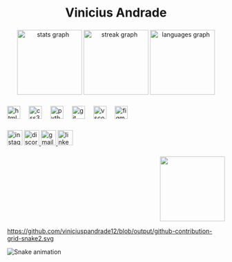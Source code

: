 <h1 align="center">Vinicius Andrade</h1>

###

<div align="center">
  <img src="https://github-readme-stats.vercel.app/api?username=viniciuspandrade12&hide_title=false&hide_rank=false&show_icons=true&include_all_commits=true&count_private=true&disable_animations=false&theme=codeSTACKr&locale=en&hide_border=false" height="150" alt="stats graph"  />
  <img src="https://streak-stats.demolab.com?user=viniciuspandrade12&locale=en&mode=daily&theme=codeSTACKr&hide_border=false&border_radius=5" height="150" alt="streak graph"  />
  <img src="https://github-readme-stats.vercel.app/api/top-langs?username=viniciuspandrade12&locale=en&hide_title=false&layout=compact&card_width=320&langs_count=5&theme=codeSTACKr&hide_border=false" height="150" alt="languages graph"  />
</div>

###

<div align="left">
  <img src="https://cdn.jsdelivr.net/gh/devicons/devicon/icons/html5/html5-original.svg" height="30" alt="html5 logo"  />
  <img width="12" />
  <img src="https://cdn.jsdelivr.net/gh/devicons/devicon/icons/css3/css3-original.svg" height="30" alt="css3 logo"  />
  <img width="12" />
  <img src="https://cdn.jsdelivr.net/gh/devicons/devicon/icons/python/python-original.svg" height="30" alt="python logo"  />
  <img width="12" />
  <img src="https://cdn.jsdelivr.net/gh/devicons/devicon/icons/git/git-original.svg" height="30" alt="git logo"  />
  <img width="12" />
  <img src="https://cdn.jsdelivr.net/gh/devicons/devicon/icons/vscode/vscode-original.svg" height="30" alt="vscode logo"  />
  <img width="12" />
  <img src="https://cdn.jsdelivr.net/gh/devicons/devicon/icons/figma/figma-original.svg" height="30" alt="figma logo"  />
</div>

###

<div align="left">
  <img src="https://img.shields.io/static/v1?message=Instagram&logo=instagram&label=&color=84994F&logoColor=white&labelColor=&style=for-the-badge" height="35" alt="instagram logo"  />
  <a href="https://discord.gg/pV52RBFX" target="_blank">
    <img src="https://img.shields.io/static/v1?message=Discord&logo=discord&label=&color=003900&logoColor=white&labelColor=&style=for-the-badge" height="35" alt="discord logo"  />
  </a>
  <a href="vinicius.andrad641@gmail.com" target="_blank">
    <img src="https://img.shields.io/static/v1?message=Gmail&logo=gmail&label=&color=C59500&logoColor=white&labelColor=&style=for-the-badge" height="35" alt="gmail logo"  />
  </a>
  <a href="https://www.linkedin.com/in/vinicius-pereira-de-andrade-65b5b321a/" target="_blank">
    <img src="https://img.shields.io/static/v1?message=LinkedIn&logo=linkedin&label=&color=8A617E&logoColor=white&labelColor=&style=for-the-badge" height="35" alt="linkedin logo"  />
  </a>
</div>

###

<img align="right" height="150" src="https://user-images.githubusercontent.com/74038190/225813708-98b745f2-7d22-48cf-9150-083f1b00d6c9.gif"  />

###

<br clear="both">


https://github.com/viniciuspandrade12/blob/output/github-contribution-grid-snake2.svg

<img src="https://raw.githubusercontent.com/viniciuspandrade12/output/snake.svg" alt="Snake animation" />

###
